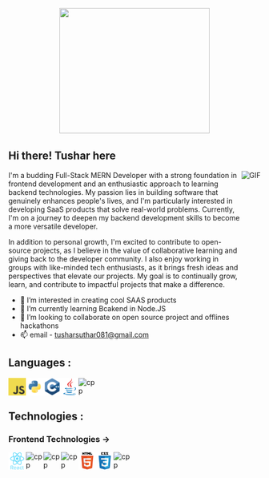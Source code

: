 <p align="center">
<img src="https://user-images.githubusercontent.com/53114757/186635038-9a8fc243-a75c-471c-8e2c-310ec84f1ed2.gif" width="300" height="250"/>
</p>

## Hi there! Tushar here

<img align="right" height="270px" alt="GIF" src="https://media.giphy.com/media/CVtNe84hhYF9u/giphy.gif" />

I'm a budding Full-Stack MERN Developer with a strong foundation in frontend development and an enthusiastic approach to learning backend technologies. My passion lies in building software that genuinely enhances people's lives, and I'm particularly interested in developing SaaS products that solve real-world problems. Currently, I'm on a journey to deepen my backend development skills to become a more versatile developer.

In addition to personal growth, I'm excited to contribute to open-source projects, as I believe in the value of collaborative learning and giving back to the developer community. I also enjoy working in groups with like-minded tech enthusiasts, as it brings fresh ideas and perspectives that elevate our projects. My goal is to continually grow, learn, and contribute to impactful projects that make a difference.

- 👀 I’m interested in creating cool SAAS products
- 🌱 I’m currently learning Bcakend in Node.JS
- 💞️ I’m looking to collaborate on open source project and offlines hackathons
- 📫 email - tusharsuthar081@gmail.com

## Languages : 

<img align="left" alt="JavaScript" width="35px" src="https://raw.githubusercontent.com/github/explore/80688e429a7d4ef2fca1e82350fe8e3517d3494d/topics/javascript/javascript.png" />
<img align="left" alt="python" width="35px" src="https://raw.githubusercontent.com/github/explore/80688e429a7d4ef2fca1e82350fe8e3517d3494d/topics/python/python.png" />
<img align="left" alt="cpp" width="35px" src="https://raw.githubusercontent.com/github/explore/80688e429a7d4ef2fca1e82350fe8e3517d3494d/topics/cpp/cpp.png" />
<img align="left" alt="cpp" width="35px" src="https://raw.githubusercontent.com/devicons/devicon/master/icons/java/java-original.svg" />
<img align="left" alt="cpp" width="35px" src="https://www.mysql.com/common/logos/logo-mysql-170x115.png" />

<br clear="left" />

## Technologies  :

<h3>Frontend Technologies -></h3>

<img align="left" alt="cpp" width="35px" src="https://raw.githubusercontent.com/devicons/devicon/master/icons/react/react-original-wordmark.svg" />
<img align="left" alt="cpp" width="35px" src="https://raw.githubusercontent.com/reduxjs/redux/master/logo/logo.png" />
<img align="left" alt="cpp" width="35px" src="https://nodejs.org/static/logos/nodejsStackedLight.svg" />
<img align="left" alt="cpp" width="35px" src="https://gsap.com/community/uploads/monthly_2020_03/tweenmax.thumb.png.c849c5b56c6752e3f2276b82ee702625.png" />
<img align="left" alt="cpp" width="35px" src="https://raw.githubusercontent.com/devicons/devicon/master/icons/html5/html5-original-wordmark.svg" />
<img align="left" alt="cpp" width="35px" src="https://raw.githubusercontent.com/devicons/devicon/master/icons/css3/css3-original-wordmark.svg" />
<img align="left" alt="cpp" width="35px" src="https://camo.githubusercontent.com/52643e404ca1a1d90beb0095ebddda4b16b8c30dfcfeb5d42355a2df037c7c8e/68747470733a2f2f7777772e766563746f726c6f676f2e7a6f6e652f6c6f676f732f7461696c77696e646373732f7461696c77696e646373732d69636f6e2e737667" />




<!---
tusharsuthar1256/tusharsuthar1256 is a ✨ special ✨ repository because its `README.md` (this file) appears on your GitHub profile.
You can click the Preview link to take a look at your changes.
--->
